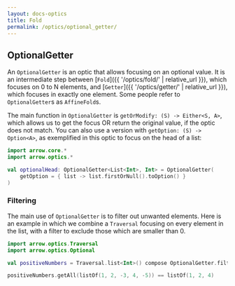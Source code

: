 ```yaml
---
layout: docs-optics
title: Fold
permalink: /optics/optional_getter/
---
```


## OptionalGetter

An `OptionalGetter` is an optic that allows focusing on an optional value. It is an intermediate step between [`Fold`]({{ '/optics/fold/' | relative_url }}), which focuses on 0 to N elements, and [`Getter`]({{ '/optics/getter/' | relative_url }}), which focuses in exactly one element. Some people refer to `OptionalGetter`s as `AffineFold`s.

The main function in `OptionalGetter` is `getOrModify: (S) -> Either<S, A>`, which allows us to get the focus OR return the original value, if the optic does not match. You can also use a version with `getOption: (S) -> Option<A>`, as exemplified in this optic to focus on the head of a list:

```kotlin
import arrow.core.*
import arrow.optics.*

val optionalHead: OptionalGetter<List<Int>, Int> = OptionalGetter(
    getOption = { list -> list.firstOrNull().toOption() }
)
```

### Filtering

The main use of `OptionalGetter` is to filter out unwanted elements. Here is an example in which we combine a `Traversal` focusing on every element in the list, with a filter to exclude those which are smaller than 0.

```kotlin
import arrow.optics.Traversal
import arrow.optics.Optional

val positiveNumbers = Traversal.list<Int>() compose OptionalGetter.filter { it >= 0 }

positiveNumbers.getAll(listOf(1, 2, -3, 4, -5)) == listOf(1, 2, 4)
```
